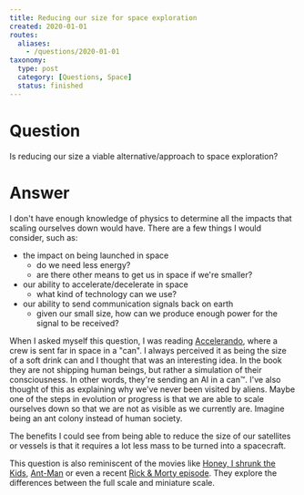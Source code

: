 ```yaml
---
title: Reducing our size for space exploration
created: 2020-01-01
routes:
  aliases:
    - /questions/2020-01-01
taxonomy:
  type: post
  category: [Questions, Space]
  status: finished
---
```


# Question
Is reducing our size a viable alternative/approach to space exploration?

# Answer
I don't have enough knowledge of physics to determine all the impacts that scaling ourselves down would have. There are a few things I would consider, such as:
* the impact on being launched in space
	* do we need less energy?
	* are there other means to get us in space if we're smaller?
* our ability to accelerate/decelerate in space
	* what kind of technology can we use?
* our ability to send communication signals back on earth
	* given our small size, how can we produce enough power for the signal to be received?

When I asked myself this question, I was reading [Accelerando](https://www.goodreads.com/book/show/17863.Accelerando), where a crew is sent far in space in a "can". I always perceived it as being the size of a soft drink can and I thought that was an interesting idea. In the book they are not shipping human beings, but rather a simulation of their consciousness. In other words, they're sending an AI in a can™. I've also thought of this as explaining why we've never been visited by aliens. Maybe one of the steps in evolution or progress is that we are able to scale ourselves down so that we are not as visible as we currently are. Imagine being an ant colony instead of human society.

The benefits I could see from being able to reduce the size of our satellites or vessels is that it requires a lot less mass to be turned into a spacecraft.

This question is also reminiscent of the movies like [Honey, I shrunk the Kids](https://en.wikipedia.org/wiki/Honey,_I_Shrunk_the_Kids), [Ant-Man](https://en.wikipedia.org/wiki/Ant-Man_(film)) or even a recent [Rick & Morty episode](https://en.wikipedia.org/wiki/The_Ricks_Must_Be_Crazy). They explore the differences between the full scale and miniature scale.
